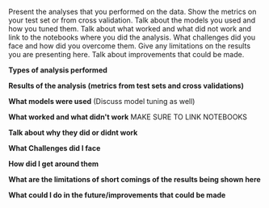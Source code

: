 Present the analyses that you performed on the data. Show the metrics on your test set or from cross validation. Talk about the models you used and how you tuned them. Talk about what worked and what did not work and link to the notebooks where you did the analysis. What challenges did you face and how did you overcome them. Give any limitations on the results you are presenting here. Talk about improvements that could be made.

__Types of analysis performed__

__Results of the analysis (metrics from test sets and cross validations)__

__What models were used__ (Discuss model tuning as well)

__What worked and what didn't work__ MAKE SURE TO LINK NOTEBOOKS

__Talk about why they did or didnt work__

__What Challenges did I face__

__How did I get around them__

__What are the limitations of short comings of the results being shown here__

__What could I do in the future/improvements that could be made__